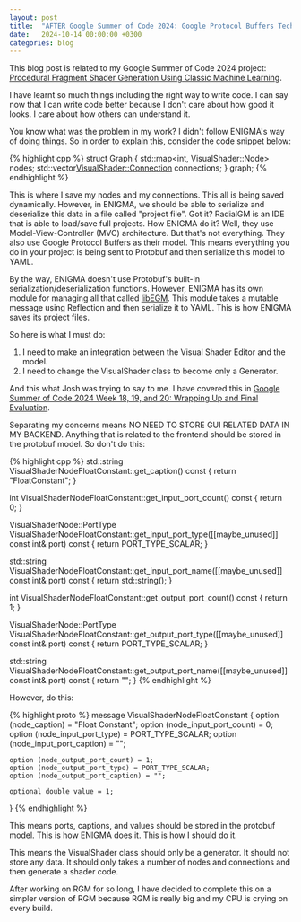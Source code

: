 ```yaml
---
layout: post
title:  "AFTER Google Summer of Code 2024: Google Protocol Buffers Technology"
date:   2024-10-14 00:00:00 +0300
categories: blog
---
```


This blog post is related to my Google Summer of Code 2024 project: [Procedural Fragment Shader Generation Using Classic Machine Learning][my-google-summer-of-code-2024-project].

I have learnt so much things including the right way to write code. I can say now that I can write code better because I don't care about how good it looks. I care about how others can understand it.

You know what was the problem in my work? I didn't follow ENIGMA's way of doing things. So in order to explain this, consider the code snippet below:

{% highlight cpp %}
struct Graph {
    std::map<int, VisualShader::Node> nodes;
    std::vector<VisualShader::Connection> connections;
} graph;
{% endhighlight %}

This is where I save my nodes and my connections. This all is being saved dynamically. However, in ENIGMA, we should be able to serialize and deserialize this data in a file called "project file". Got it? RadialGM is an IDE that is able to load/save full projects. How ENIGMA do it? Well, they use Model-View-Controller (MVC) architecture. But that's not everything. They also use Google Protocol Buffers as their model. This means everything you do in your project is being sent to Protobuf and then serialize this model to YAML.

By the way, ENIGMA doesn't use Protobuf's built-in serialization/deserialization functions. However, ENIGMA has its own module for managing all that called [libEGM](https://github.com/enigma-dev/enigma-dev/tree/master/CommandLine/libEGM). This module takes a mutable message using Reflection and then serialize it to YAML. This is how ENIGMA saves its project files.

So here is what I must do:

1. I need to make an integration between the Visual Shader Editor and the model.
2. I need to change the VisualShader class to become only a Generator.

And this what Josh was trying to say to me. I have covered this in [Google Summer of Code 2024 Week 18, 19, and 20: Wrapping Up and Final Evaluation](https://k0t0z.github.io/gsoc24-blog/blog/2024/09/22/google-summer-of-code-2024-week-18-19-and-20-wrapping-up-and-final-evaluation.html#protobuf-work).

Separating my concerns means NO NEED TO STORE GUI RELATED DATA IN MY BACKEND. Anything that is related to the frontend should be stored in the protobuf model. So don't do this:

{% highlight cpp %}
std::string VisualShaderNodeFloatConstant::get_caption() const { return "FloatConstant"; }

int VisualShaderNodeFloatConstant::get_input_port_count() const { return 0; }

VisualShaderNode::PortType VisualShaderNodeFloatConstant::get_input_port_type([[maybe_unused]] const int& port) const {
  return PORT_TYPE_SCALAR;
}

std::string VisualShaderNodeFloatConstant::get_input_port_name([[maybe_unused]] const int& port) const {
  return std::string();
}

int VisualShaderNodeFloatConstant::get_output_port_count() const { return 1; }

VisualShaderNode::PortType VisualShaderNodeFloatConstant::get_output_port_type([[maybe_unused]] const int& port) const {
  return PORT_TYPE_SCALAR;
}

std::string VisualShaderNodeFloatConstant::get_output_port_name([[maybe_unused]] const int& port) const { return ""; }
{% endhighlight %}

However, do this:

{% highlight proto %}
message VisualShaderNodeFloatConstant {
    option (node_caption) = "Float Constant";
    option (node_input_port_count) = 0;
    option (node_input_port_type) = PORT_TYPE_SCALAR;
    option (node_input_port_caption) = "";
    
    option (node_output_port_count) = 1;
    option (node_output_port_type) = PORT_TYPE_SCALAR;
    option (node_output_port_caption) = "";

    optional double value = 1;
}
{% endhighlight %}

This means ports, captions, and values should be stored in the protobuf model. This is how ENIGMA does it. This is how I should do it.

This means the VisualShader class should only be a generator. It should not store any data. It should only takes a number of nodes and connections and then generate a shader code.

After working on RGM for so long, I have decided to complete this on a simpler version of RGM because RGM is really big and my CPU is crying on every build.

[my-google-summer-of-code-2024-project]: https://summerofcode.withgoogle.com/programs/2024/projects/wYTZuQbA

